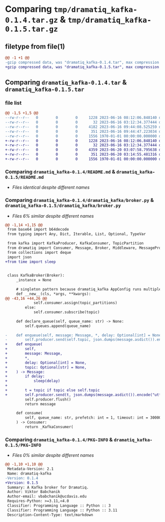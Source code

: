 # Comparing `tmp/dramatiq_kafka-0.1.4.tar.gz` & `tmp/dramatiq_kafka-0.1.5.tar.gz`

## filetype from file(1)

```diff
@@ -1 +1 @@
-gzip compressed data, was "dramatiq_kafka-0.1.4.tar", max compression
+gzip compressed data, was "dramatiq_kafka-0.1.5.tar", max compression
```

## Comparing `dramatiq_kafka-0.1.4.tar` & `dramatiq_kafka-0.1.5.tar`

### file list

```diff
@@ -1,5 +1,5 @@
--rw-r--r--   0        0        0     1228 2023-06-16 08:12:06.848140 dramatiq_kafka-0.1.4/README.md
--rw-r--r--   0        0        0       32 2023-06-16 03:12:34.377444 dramatiq_kafka-0.1.4/dramatiq_kafka/__init__.py
--rw-r--r--   0        0        0     4182 2023-06-16 09:44:08.525259 dramatiq_kafka-0.1.4/dramatiq_kafka/broker.py
--rw-r--r--   0        0        0      351 2023-06-16 09:44:47.223034 dramatiq_kafka-0.1.4/pyproject.toml
--rw-r--r--   0        0        0     1556 1970-01-01 00:00:00.000000 dramatiq_kafka-0.1.4/PKG-INFO
+-rw-r--r--   0        0        0     1228 2023-06-16 08:12:06.848140 dramatiq_kafka-0.1.5/README.md
+-rw-r--r--   0        0        0       32 2023-06-16 03:12:34.377444 dramatiq_kafka-0.1.5/dramatiq_kafka/__init__.py
+-rw-r--r--   0        0        0     4359 2023-06-20 03:07:58.795638 dramatiq_kafka-0.1.5/dramatiq_kafka/broker.py
+-rw-r--r--   0        0        0      351 2023-06-20 03:14:55.481316 dramatiq_kafka-0.1.5/pyproject.toml
+-rw-r--r--   0        0        0     1556 1970-01-01 00:00:00.000000 dramatiq_kafka-0.1.5/PKG-INFO
```

### Comparing `dramatiq_kafka-0.1.4/README.md` & `dramatiq_kafka-0.1.5/README.md`

 * *Files identical despite different names*

### Comparing `dramatiq_kafka-0.1.4/dramatiq_kafka/broker.py` & `dramatiq_kafka-0.1.5/dramatiq_kafka/broker.py`

 * *Files 6% similar despite different names*

```diff
@@ -1,14 +1,15 @@
 from base64 import b64decode
 from typing import Any, Dict, Iterable, List, Optional, TypeVar
 
 from kafka import KafkaProducer, KafkaConsumer, TopicPartition
 from dramatiq import Consumer, Message, Broker, Middleware, MessageProxy
 from collections import deque
 import json
+from time import sleep
 
 
 class KafkaBroker(Broker):
     _instance = None
 
     # singleton pattern because dramatiq_kafka AppConfig runs multiple times
     def __new__(cls, *args, **kwargs):
@@ -43,16 +44,26 @@
             self.consumer.assign(topic_partitions)
         else:
             self.consumer.subscribe(topic)
 
     def declare_queue(self, queue_name: str) -> None:
         self.queues.append(queue_name)
 
-    def enqueue(self, message: Message, *, delay: Optional[int] = None) -> Message:
-        self.producer.send(self.topic, json.dumps(message.asdict()).encode("utf-8"))
+    def enqueue(
+        self,
+        message: Message,
+        *,
+        delay: Optional[int] = None,
+        topic: Optional[str] = None,
+    ) -> Message:
+        if delay:
+            sleep(delay)
+
+        t = topic if topic else self.topic
+        self.producer.send(t, json.dumps(message.asdict()).encode("utf-8"))
         self.producer.flush()
         return message
 
     def consume(
         self, queue_name: str, prefetch: int = 1, timeout: int = 30000
     ) -> Consumer:
         return _KafkaConsumer(
```

### Comparing `dramatiq_kafka-0.1.4/PKG-INFO` & `dramatiq_kafka-0.1.5/PKG-INFO`

 * *Files 0% similar despite different names*

```diff
@@ -1,10 +1,10 @@
 Metadata-Version: 2.1
 Name: dramatiq-kafka
-Version: 0.1.4
+Version: 0.1.5
 Summary: A Kafka broker for Dramatiq.
 Author: Viktor Babchanik
 Author-email: vbabchanik@ucdavis.edu
 Requires-Python: >=3.11,<4.0
 Classifier: Programming Language :: Python :: 3
 Classifier: Programming Language :: Python :: 3.11
 Description-Content-Type: text/markdown
```

